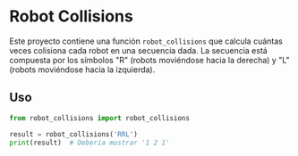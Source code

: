 # Robot Collisions

Este proyecto contiene una función `robot_collisions` que calcula cuántas veces colisiona cada robot en una secuencia dada. 
La secuencia está compuesta por los símbolos "R" (robots moviéndose hacia la derecha) y "L" (robots moviéndose hacia la izquierda).

## Uso

```python
from robot_collisions import robot_collisions

result = robot_collisions('RRL')
print(result)  # Debería mostrar '1 2 1'
